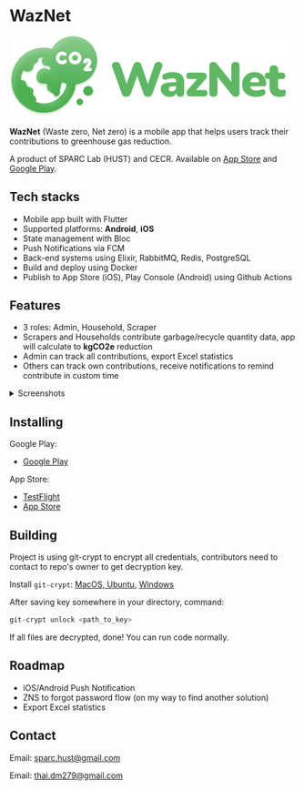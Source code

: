 # WazNet
<!-- <img src="mobile/assets/icon/logo_green.png" width="250" height="223" /> <img src="mobile/assets/icon/branding_color.png" /> -->
<p align="center">
  <img src="mobile/assets/icon/logo_branding.png" />
</p>

**WazNet** (Waste zero, Net zero) is a mobile app that helps users track their contributions to greenhouse gas reduction.

A product of SPARC Lab (HUST) and CECR. Available on [App Store](https://apps.apple.com/vn/app/waznet/id6738925384) and [Google Play](https://play.google.com/store/apps/details?id=vn.sparc.waznet).

## Tech stacks
- Mobile app built with Flutter
- Supported platforms: **Android**, **iOS**
- State management with Bloc
- Push Notifications via FCM
- Back-end systems using Elixir, RabbitMQ, Redis, PostgreSQL
- Build and deploy using Docker
- Publish to App Store (iOS), Play Console (Android) using Github Actions

## Features
- 3 roles: Admin, Household, Scraper
- Scrapers and Households contribute garbage/recycle quantity data, app will calculate to **kgCO2e** reduction
- Admin can track all contributions, export Excel statistics
- Others can track own contributions, receive notifications to remind contribute in custom time 

<details>
<summary>Screenshots</summary>

### Login/Register
| Login                                             | Register                                              |
|---------------------------------------------------|-----------------------------------------------------|
| ![](mobile/assets/images/login.PNG)               | ![](mobile/assets/images/register.PNG) |

### Home
| Admin                                             | Household                                               |
|---------------------------------------------------|-----------------------------------------------------|
| ![](mobile/assets/images/admin_home.JPG)          | ![](mobile/assets/images/household_home.JPG) |

### Contribution input
| Input                                             | Input                                               |
|---------------------------------------------------|-----------------------------------------------------|
| ![](mobile/assets/images/contribution_input_2.PNG)      | ![](mobile/assets/images/contribution_input.PNG) |

### Contribution detail
| Detail                                            | Detail                                               |
|---------------------------------------------------|-----------------------------------------------------|
| ![](mobile/assets/images/household_detail.JPG)      | ![](mobile/assets/images/contribution_1.JPG) |

### User info
| User Info                                            |
|---------------------------------------------------|
| ![](mobile/assets/images/user_info.png)    | 
</details>

## Installing

Google Play:
- [Google Play](https://play.google.com/store/apps/details?id=vn.sparc.waznet)

App Store:
- [TestFlight](https://testflight.apple.com/join/9wRutKJ9)
- [App Store](https://apps.apple.com/vn/app/waznet/id6738925384)


## Building
Project is using git-crypt to encrypt all credentials, contributors need to contact to repo's owner to get decryption key.

Install `git-crypt`: [MacOS, Ubuntu](https://github.com/AGWA/git-crypt/blob/master/INSTALL.md), [Windows](https://github.com/AGWA/git-crypt/releases/tag/0.7.0)

After saving key somewhere in your directory, command:
```bash
git-crypt unlock <path_to_key>
```
If all files are decrypted, done! You can run code normally.

## Roadmap
- iOS/Android Push Notification
- ZNS to forgot password flow (on my way to find another solution)
- Export Excel statistics

## Contact
Email: sparc.hust@gmail.com

Email: thai.dm279@gmail.com
